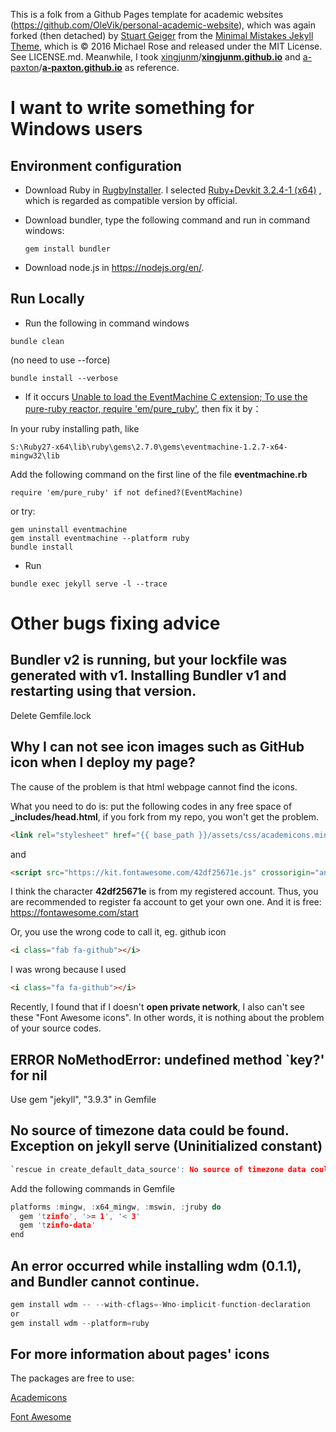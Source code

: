 This is a folk from a Github Pages template for academic websites (https://github.com/OleVik/personal-academic-website),  which was again forked (then detached) by [Stuart Geiger](https://github.com/staeiou) from the [Minimal Mistakes Jekyll Theme](https://mmistakes.github.io/minimal-mistakes/), which is © 2016 Michael Rose and released under the MIT License. See LICENSE.md. Meanwhile, I took [xingjunm](https://github.com/xingjunm)/**[xingjunm.github.io](https://github.com/xingjunm/xingjunm.github.io)** and [a-paxton](https://github.com/a-paxton)/**[a-paxton.github.io](https://github.com/a-paxton/a-paxton.github.io)** as reference.

# I want to write something for Windows users

## Environment configuration

* Download Ruby in [RugbyInstaller](https://rubyinstaller.org/downloads/). I selected [Ruby+Devkit 3.2.4-1 (x64)](https://github.com/oneclick/rubyinstaller2/releases/download/RubyInstaller-3.2.4-1/rubyinstaller-devkit-3.2.4-1-x64.exe) , which is regarded as compatible version by official.

* Download bundler, type the following command and run in command windows:

  ```
  gem install bundler
  ```

* Download node.js in https://nodejs.org/en/.

## Run Locally

- Run the following in command windows


```
bundle clean
```

(no need to use --force)

```
bundle install --verbose
```

- If it occurs [Unable to load the EventMachine C extension; To use the pure-ruby reactor, require 'em/pure_ruby'](https://github.com/oneclick/rubyinstaller2/issues/96), then fix it by：

In your ruby installing path, like

  ```
S:\Ruby27-x64\lib\ruby\gems\2.7.0\gems\eventmachine-1.2.7-x64-mingw32\lib
  ```

Add the following command on the first line of the file **eventmachine.rb**

  ```
require 'em/pure_ruby' if not defined?(EventMachine)
  ```

or try:

```
gem uninstall eventmachine
gem install eventmachine --platform ruby
bundle install
```

- Run

```
bundle exec jekyll serve -l --trace
```

# Other bugs fixing advice

## Bundler v2 is running, but your lockfile was generated with v1. Installing Bundler v1 and restarting using that version.

Delete  Gemfile.lock

## Why I can not see icon images such as GitHub icon when I deploy my page?

The cause of the problem is that html webpage cannot find the icons.

What you need to do is: put the following codes in any free space of **_includes/head.html**, if you fork from my repo, you won't get the problem.

```html
<link rel="stylesheet" href="{{ base_path }}/assets/css/academicons.min.css"/>
```

and

```html
<script src="https://kit.fontawesome.com/42df25671e.js" crossorigin="anonymous"></script>
```

I think the character **42df25671e** is from my registered account. Thus, you are recommended to register fa account to get your own one. And it is free: https://fontawesome.com/start

Or, you use the wrong code to call it, eg. github icon

```html
<i class="fab fa-github"></i>
```

I was wrong because I used

```html
<i class="fa fa-github"></i>
```

Recently, I found that if I doesn't **open private network**, I also can't see these "Font Awesome icons". In other words, it is nothing about the problem of your source codes.

## ERROR NoMethodError: undefined method `key?' for nil

Use gem "jekyll", "3.9.3" in Gemfile

## No source of timezone data could be found. Exception on jekyll serve (Uninitialized constant) 


```c
`rescue in create_default_data_source': No source of timezone data could be found. (TZInfo::DataSourceNotFound)
```

Add the following commands in Gemfile

```c
platforms :mingw, :x64_mingw, :mswin, :jruby do
  gem 'tzinfo', '>= 1', '< 3'
  gem 'tzinfo-data'
end
```

## An error occurred while installing wdm (0.1.1), and Bundler cannot continue.

```c
gem install wdm -- --with-cflags=-Wno-implicit-function-declaration
or
gem install wdm --platform=ruby
```

## For  more information about pages' icons

The packages are free to use:

[Academicons](https://jpswalsh.github.io/academicons/)

[Font Awesome](https://fontawesome.com/)
